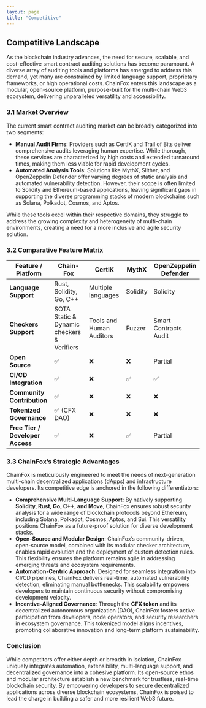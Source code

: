 ```yaml
---
layout: page
title: "Competitive"
---
```


## Competitive Landscape
As the blockchain industry advances, the need for secure, scalable, and cost-effective smart contract auditing solutions has become paramount. A diverse array of auditing tools and platforms has emerged to address this demand, yet many are constrained by limited language support, proprietary frameworks, or high operational costs. ChainFox enters this landscape as a modular, open-source platform, purpose-built for the multi-chain Web3 ecosystem, delivering unparalleled versatility and accessibility.

### 3.1 Market Overview

The current smart contract auditing market can be broadly categorized into two segments:

- **Manual Audit Firms**: Providers such as CertiK and Trail of Bits deliver comprehensive audits leveraging human expertise. While thorough, these services are characterized by high costs and extended turnaround times, making them less viable for rapid development cycles.
- **Automated Analysis Tools**: Solutions like MythX, Slither, and OpenZeppelin Defender offer varying degrees of static analysis and automated vulnerability detection. However, their scope is often limited to Solidity and Ethereum-based applications, leaving significant gaps in supporting the diverse programming stacks of modern blockchains such as Solana, Polkadot, Cosmos, and Aptos.

While these tools excel within their respective domains, they struggle to address the growing complexity and heterogeneity of multi-chain environments, creating a need for a more inclusive and agile security solution.


### 3.2 Comparative Feature Matrix

| Feature / Platform               | **Chain-Fox**                 | CertiK   | MythX    | OpenZeppelin Defender |
| -------------------------------- | ----------------------------- | -------- | -------- | --------------------- |
| **Language Support**             | Rust, Solidity, Go, C++ | Multiple languages | Solidity | Solidity              |
| **Checkers Support**                  | SOTA Static & Dynamic checkers & Verifiers | Tools and Human Auditors     | Fuzzer       | Smart Contracts Audit        |  Partial               |
| **Open Source**                  | ✅                             | ❌        | ❌        |  Partial               |
| **CI/CD Integration**            | ✅                             | ❌        | ✅        | ✅                     |
| **Community Contribution**       | ✅                             | ❌        | ❌        | ❌                     |
| **Tokenized Governance**         | ✅ (CFX DAO)                   | ❌        | ❌        | ❌                     |
| **Free Tier / Developer Access** | ✅                             | ❌        | ✅        | Partial               |

### 3.3 ChainFox’s Strategic Advantages

ChainFox is meticulously engineered to meet the needs of next-generation multi-chain decentralized applications (dApps) and infrastructure developers. Its competitive edge is anchored in the following differentiators:

- **Comprehensive Multi-Language Support**: By natively supporting **Solidity, Rust, Go, C++, and Move**, ChainFox ensures robust security analysis for a wide range of blockchain protocols beyond Ethereum, including Solana, Polkadot, Cosmos, Aptos, and Sui. This versatility positions ChainFox as a future-proof solution for diverse development stacks.
- **Open-Source and Modular Design**: ChainFox’s community-driven, open-source model, combined with its modular checker architecture, enables rapid evolution and the deployment of custom detection rules. This flexibility ensures the platform remains agile in addressing emerging threats and ecosystem requirements.
- **Automation-Centric Approach**: Designed for seamless integration into CI/CD pipelines, ChainFox delivers real-time, automated vulnerability detection, eliminating manual bottlenecks. This scalability empowers developers to maintain continuous security without compromising development velocity.
- **Incentive-Aligned Governance**: Through the **CFX token** and its decentralized autonomous organization (DAO), ChainFox fosters active participation from developers, node operators, and security researchers in ecosystem governance. This tokenized model aligns incentives, promoting collaborative innovation and long-term platform sustainability.

### Conclusion

While competitors offer either depth or breadth in isolation, ChainFox uniquely integrates automation, extensibility, multi-language support, and decentralized governance into a cohesive platform. Its open-source ethos and modular architecture establish a new benchmark for trustless, real-time blockchain security. By empowering developers to secure decentralized applications across diverse blockchain ecosystems, ChainFox is poised to lead the charge in building a safer and more resilient Web3 future.